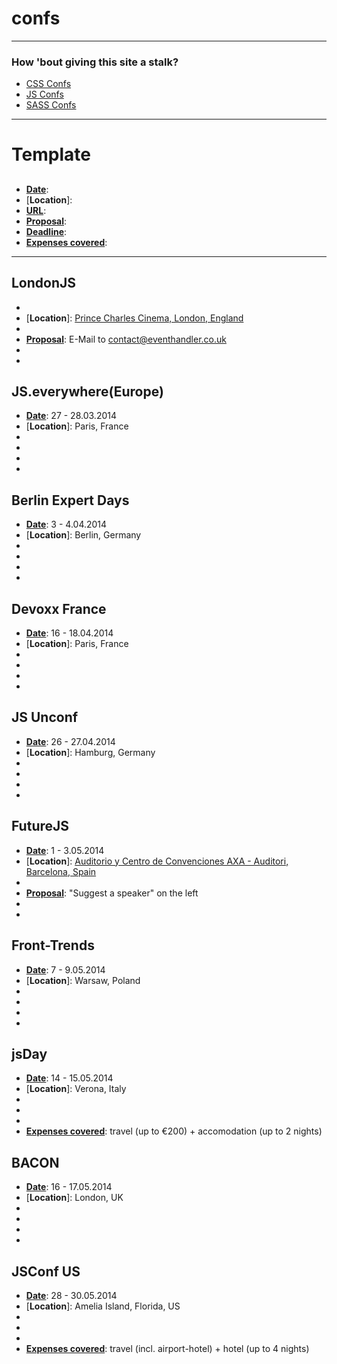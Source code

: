 confs
=====

----------------------------

### How 'bout giving this site a stalk?
 * [CSS Confs](http://lanyrd.com/topics/css/)
 * [JS Confs](http://lanyrd.com/topics/javascript/)
 * [SASS Confs](http://lanyrd.com/topics/sass/)
 
----------------------------
 
# Template
## 
 * [**Date**]: 
 * [**Location**]: 
 * [**URL**]: 
 * [**Proposal**]: 
 * [**Deadline**]: 
 * [**Expenses covered**]: 


----------------------------


## LondonJS
 *  [**Date**]: 13.02.2014
 *  [**Location**]: [Prince Charles Cinema, London, England](http://www.princecharlescinema.com)
 *  [**URL**]: http://www.londonjsconf.com
 *  [**Proposal**]: E-Mail to contact@eventhandler.co.uk
 *  [**Deadline**]: n/a
 *  [**Expenses covered**]: n/a


## JS.everywhere(Europe)
 * [**Date**]: 27 - 28.03.2014
 * [**Location**]: Paris, France
 * [**URL**]: http://jseverywhere.eu/
 * [**Proposal**]: [form](https://docs.google.com/forms/d/1jUlzfq6tGYMICkkaMHuuGNlEBTRl8uO1_6Uv1tMe40o/viewform)
 * [**Deadline**]: 12.01.2014
 * [**Expenses covered**]: no


## Berlin Expert Days
 * [**Date**]: 3 - 4.04.2014
 * [**Location**]: Berlin, Germany
 * [**URL**]: http://bed-con.org/
 * [**Proposal**]: [form](http://bed-con.org/2014/cfp) (English or German)
 * [**Deadline**]: 15.01.2014
 * [**Expenses covered**]: n/a



## Devoxx France
 * [**Date**]: 16 - 18.04.2014
 * [**Location**]: Paris, France
 * [**URL**]: http://www.devoxx.fr/
 * [**Proposal**]: [CFP](http://cfp.devoxx.fr/) (English or French)
 * [**Deadline**]: 2.02.2014
 * [**Expenses covered**]: no


## JS Unconf
 * [**Date**]: 26 - 27.04.2014
 * [**Location**]: Hamburg, Germany
 * [**URL**]: http://2014.jsunconf.eu/
 * [**Proposal**]: [form](http://contribs.jsunconf.eu/contribs/add)
 * [**Deadline**]: n/a
 * [**Expenses covered**]: n/a


## FutureJS
 * [**Date**]: 1 - 3.05.2014
 * [**Location**]: [Auditorio y Centro de Convenciones AXA - Auditori, Barcelona, Spain](https://plus.google.com/111070849624290166640/about)
 * [**URL**]: http://futurejs.org
 * [**Proposal**]: "Suggest a speaker" on the left
 * [**Deadline**]: n/a
 * [**Expenses covered**]: n/a


## Front-Trends
 * [**Date**]: 7 - 9.05.2014
 * [**Location**]: Warsaw, Poland
 * [**URL**]: http://2014.front-trends.com/
 * [**Proposal**]: [form](https://docs.google.com/forms/d/17EzSftOMZ1xH9_aLKJG_x5VtGboEuJ55rhM7G_m_KZg/viewform)
 * [**Deadline**]: 31.03.2014
 * [**Expenses covered**]: n/a 


## jsDay
 * [**Date**]: 14 - 15.05.2014
 * [**Location**]: Verona, Italy
 * [**URL**]: http://2014.jsday.it/
 * [**Proposal**]: [form](http://2014.jsday.it/call-for-papers/)
 * [**Deadline**]: 28.02.2014
 * [**Expenses covered**]: travel (up to €200) + accomodation (up to 2 nights)

 
## BACON
 * [**Date**]: 16 - 17.05.2014
 * [**Location**]: London, UK
 * [**URL**]: http://devslovebacon.com/
 * [**Proposal**]: [form](http://devslovebacon.com/conferences/bacon-2014/submissions/new)
 * [**Deadline**]: 16.01.2014
 * [**Expenses covered**]: n/a


## JSConf US
 * [**Date**]: 28 - 30.05.2014
 * [**Location**]: Amelia Island, Florida, US
 * [**URL**]: http://2014.jsconf.us/
 * [**Proposal**]: [form](https://docs.google.com/spreadsheet/viewform?formkey=dG5rWWZSNDA1SWMtbWxncUZoYmN2VWc6MA)
 * [**Deadline**]: 10.01.2014
 * [**Expenses covered**]: travel (incl. airport-hotel) + hotel (up to 4 nights)

